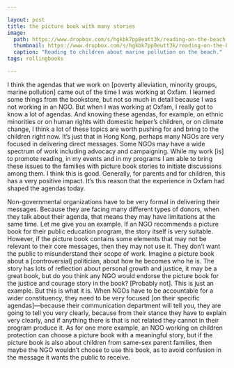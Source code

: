 ```yaml
---

layout: post
title: the picture book with many stories
image:
  path: https://www.dropbox.com/s/hgkbk7pp8eutt3k/reading-on-the-beach.jpg?raw=1
  thumbnail: https://www.dropbox.com/s/hgkbk7pp8eutt3k/reading-on-the-beach.jpg?raw=1
  caption: "Reading to children about marine pollution on the beach."
tags: rollingbooks

---
```


I think the agendas that we work on [poverty alleviation, minority groups, marine pollution] came out of the time I was working at Oxfam. I learned some things from the bookstore, but not so much in detail because I was not working in an NGO. But when I was working at Oxfam, I really got to know a lot of agendas. And knowing these agendas, for example, on ethnic minorities or on human rights with domestic helper’s children, or on climate change, I think a lot of these topics are worth pushing for and bring to the children right now. It’s just that in Hong Kong, perhaps many NGOs are very focused in delivering direct messages. Some NGOs may have a wide spectrum of work including advocacy and campaigning. While my work [is] to promote reading, in my events and in my programs I am able to bring these issues to the families with picture book stories to initiate discussions among them. I think this is good. Generally, for parents and for children, this has a very positive impact. It’s this reason that the experience in Oxfam had shaped the agendas today.

Non-governmental organizations have to be very formal in delivering their messages. Because they are facing many different types of donors, when they talk about their agenda, that means they may have limitations at the same time. Let me give you an example. If an NGO recommends a picture book for their public education program, the story itself is very suitable. However, if the picture book contains some elements that may not be relevant to their core messages, then they may not use it. They don’t want the public to misunderstand their scope of work. Imagine a picture book about a [controversial] politician, about how he becomes who he is. The story has lots of reflection about personal growth and justice, it may be a great book, but do you think any NGO would endorse the picture book for the justice and courage story in the book? [Probably not]. This is just an example. But this is what it is. When NGOs have to be accountable for a wider constituency, they need to be very focused [on their specific agendas]—because their communication department will tell you, they are going to tell you very clearly, because from their stance they have to explain very clearly, and if anything there is that is not related they cannot in their program produce it. As for one more example, an NGO working on children protection can choose a picture book with a meaningful story, but if the picture book is also about children from same-sex parent families, then maybe the NGO wouldn’t choose to use this book, as to avoid confusion in the message it wants the public to receive. 
